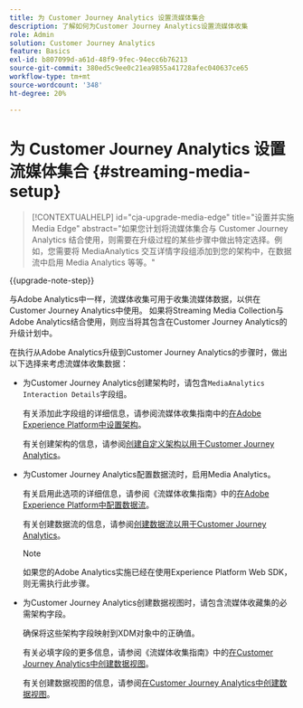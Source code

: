 ```yaml
---
title: 为 Customer Journey Analytics 设置流媒体集合
description: 了解如何为Customer Journey Analytics设置流媒体收集
role: Admin
solution: Customer Journey Analytics
feature: Basics
exl-id: b807099d-a61d-48f9-9fec-94ecc6b76213
source-git-commit: 380ed5c9ee0c21ea9855a41728afec040637ce65
workflow-type: tm+mt
source-wordcount: '348'
ht-degree: 20%

---
```


# 为 Customer Journey Analytics 设置流媒体集合 {#streaming-media-setup}

<!-- markdownlint-disable MD034 -->

>[!CONTEXTUALHELP]
>id="cja-upgrade-media-edge"
>title="设置并实施 Media Edge"
>abstract="如果您计划将流媒体集合与 Customer Journey Analytics 结合使用，则需要在升级过程的某些步骤中做出特定选择。例如，您需要将 MediaAnalytics 交互详情字段组添加到您的架构中，在数据流中启用 Media Analytics 等等。"

<!-- markdownlint-enable MD034 -->

{{upgrade-note-step}}

与Adobe Analytics中一样，流媒体收集可用于收集流媒体数据，以供在Customer Journey Analytics中使用。 如果将Streaming Media Collection与Adobe Analytics结合使用，则应当将其包含在Customer Journey Analytics的升级计划中。

在执行从Adobe Analytics升级到Customer Journey Analytics的步骤时，做出以下选择来考虑流媒体收集数据：

* 为Customer Journey Analytics创建架构时，请包含`MediaAnalytics Interaction Details`字段组。

  有关添加此字段组的详细信息，请参阅流媒体收集指南中的[在Adobe Experience Platform中设置架构](https://experienceleague.adobe.com/zh-hans/docs/media-analytics/using/implementation/edge-recommended/media-edge-sdk/implementation-edge#set-up-the-schema-in-adobe-experience-platform)。

  有关创建架构的信息，请参阅[创建自定义架构以用于Customer Journey Analytics](/help/getting-started/cja-upgrade/cja-upgrade-schema-create.md)。

* 为Customer Journey Analytics配置数据流时，启用Media Analytics。

  有关启用此选项的详细信息，请参阅《流媒体收集指南》中的[在Adobe Experience Platform中配置数据流](https://experienceleague.adobe.com/zh-hans/docs/media-analytics/using/implementation/edge-recommended/media-edge-sdk/implementation-edge#configure-a-datastream-in-adobe-experience-platform)。

  有关创建数据流的信息，请参阅[创建数据流以用于Customer Journey Analytics](/help/getting-started/cja-upgrade/cja-upgrade-datastream.md)。

  >[!NOTE]
  >
  >如果您的Adobe Analytics实施已经在使用Experience Platform Web SDK，则无需执行此步骤。

* 为Customer Journey Analytics创建数据视图时，请包含流媒体收藏集的必需架构字段。

  确保将这些架构字段映射到XDM对象中的正确值。

  有关必填字段的更多信息，请参阅《流媒体收集指南》中的[在Customer Journey Analytics中创建数据视图](/help/getting-started/cja-upgrade/cja-upgrade-dataview.md)。

  有关创建数据视图的信息，请参阅[在Customer Journey Analytics中创建数据视图](/help/getting-started/cja-upgrade/cja-upgrade-dataview.md)。

<!--

------------------

The steps for implementing the Streaming Media Collection in Customer Journey Analytics differ depending on your current Streaming Media Collection implementation in Adobe Analytics. 

Streaming Media Collection can be implemented in Adobe Analytics in either of the following ways:

* [Edge Network implementations for the Streaming Media Collection](#edge-network-implementations)

* [Adobe Analytics-only implementations for the Streaming Media Collection](#adobe-analytics-only-implementations)

For more information about the differences between these implementation methods, see [Implement the Streaming Media Collection](https://experienceleague.adobe.com/zh-hans/docs/media-analytics/using/implementation/overview) in the Streaming Media Collection Guide.

## Edge Network implementations for the Streaming Media Collection

If the Streaming Media Collection is [implemented using the Edge Network in your Adobe Analytics implementation](https://experienceleague.adobe.com/zh-hans/docs/media-analytics/using/implementation/overview#edge-implementation-methods), this means that some steps that are required to upgrade the Streaming Media Collection to Customer Journey Analytics have already been completed as part of your Adobe Analytics implementation. Following are the completed steps:

* [Set up the schema in Adobe Experience Platform](https://experienceleague.adobe.com/zh-hans/docs/media-analytics/using/implementation/edge-recommended/media-edge-sdk/implementation-edge#set-up-the-schema-in-adobe-experience-platform)

* [Create a dataset in Adobe Experience Platform](https://experienceleague.adobe.com/zh-hans/docs/media-analytics/using/implementation/edge-recommended/media-edge-sdk/implementation-edge#create-a-dataset-in-adobe-experience-platform)

* [Configure a datastream in Adobe Experience Platform](https://experienceleague.adobe.com/zh-hans/docs/media-analytics/using/implementation/edge-recommended/media-edge-sdk/implementation-edge#configure-a-datastream-in-adobe-experience-platform)

The following additional steps need to be completed as part of the upgrade to Customer Journey Analytics:

>[!NOTE]
>
>As you complete the Customer Journey Analytics upgrade steps, make sure you use the schema, dataset, and datastream from your Streaming Media Collection implementation in Adobe Analytics.

* [Create a connection in Customer Journey Analytics](/help/getting-started/cja-upgrade/cja-upgrade-connection.md)

* [Create a data view in Customer Journey Analytics](/help/getting-started/cja-upgrade/cja-upgrade-dataview.md)


## Adobe Analytics-only implementations for the Streaming Media Collection

If the Streaming Media Collection is [implemented using an Adobe Analytics-only implementation in your Adobe Analytics environment](https://experienceleague.adobe.com/zh-hans/docs/media-analytics/using/implementation/overview#adobe-analytics-only-implementation-methods), this means that Streaming Media data is not yet going to Edge Network. 

As you create the schema, dataset, datastream, connection, and data view as part of your upgrade from Adobe Analytics to Customer Journey Analytics, make the following selections to account for Streaming Media Collection data:

* When creating the schema for Customer Journey Analytics, include the `MediaAnalytics Interaction Details` field group.

  For more information about adding this field group, see [Set up the schema in Adobe Experience Platform](https://experienceleague.adobe.com/zh-hans/docs/media-analytics/using/implementation/edge-recommended/media-edge-sdk/implementation-edge#set-up-the-schema-in-adobe-experience-platform) in the Streaming Media Collection Guide.

  For information about creating the schema, see [Create a custom schema to use with Customer Journey Analytics](/help/getting-started/cja-upgrade/cja-upgrade-schema-create.md).

* When configuring the datastream for Customer Journey Analytics, enable Media Analytics. 

  For more information about enabling this option, see [Configure a datastream in Adobe Experience Platform](https://experienceleague.adobe.com/zh-hans/docs/media-analytics/using/implementation/edge-recommended/media-edge-sdk/implementation-edge#configure-a-datastream-in-adobe-experience-platform) in the Streaming Media Collection Guide.

  For information about creating the datastream, see [Create a datastream to use with Customer Journey Analytics](/help/getting-started/cja-upgrade/cja-upgrade-datastream.md).

* When creating a data view for Customer Journey Analytics, include the required schema fields for the Streaming Media Collection.

  Make sure you map these schema fieldds to the correct values in the XDM object.

  For more information about the required fields, see [Create a data view in Customer Journey Analytics](/help/getting-started/cja-upgrade/cja-upgrade-dataview.md) in the Streaming Media Collection Guide.

  For information about creating the data view, see [Create a data view in Customer Journey Analytics](/help/getting-started/cja-upgrade/cja-upgrade-dataview.md).

  -->
